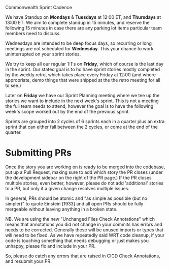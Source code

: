 Commonwealth Sprint Cadence

We have Standup on **Mondays** & **Tuesdays** at 12:00 ET, and **Thursdays** at 13:00 ET. 
We aim to complete standup in 15 minutes, and reserve the following 15 minutes in case there are any parking lot items particular team members need to discuss. 

Wednesdays are intended to be deep focus days, so recurring or long meetings are not scheduled for **Wednesday**. This your chance to work uninterrupted on your sprint stories. 

We try to keep all our regular 1:1's on **Friday**, which of course is the last day in the sprint. Our stated goal is to ho have sprint stories mostly completed by the weekly retro, which takes place every Friday at 12:00 (and where appropriate, demo things that were shipped at the the retro meeting for all to see.) 

Later on **Friday** we have our Sprint Planning meeting where we tee up the stories we want to include in the next week's sprint. This is not a meeting the full team needs to attend, however the goal is to have the following week's scope worked out by the end of the previous sprint. 

Sprints are grouped into 2 cycles of 6 sprints each in a quarter plus an extra sprint that can either fall between the 2 cycles, or come at the end of the quarter. 

# Submitting PRs 

Once the story you are working on is ready to be merged into the codebase, put up a Pull Request, making sure to add which story the PR closes (under the development sidebar on the right of the PR page.) If the PR closes multiple stories, even better, however, please do not add 'additional' stories to a PR, but only if a given change resolves multiple issues. 

In general, PRs should be atomic and "as simple as possible (but no simpler)" to quote Einstein [1933] and all open PRs should be fully mergeable without leaving anything in a broken state. 

NB. We are using the new "Unchanged Files Check Annotations" which means that annotations you did not change in your commits has errors and needs to be corrected. Generally these will be unused imports or types that will need to be fixed. As we have repeatedly said WRT code cleanup, if your code is touching something that needs debugging or just makes you unhappy, please fix and include in your PR. 

So, please do catch any errors that are raised in CICD Check Annotations, and resubmit your PR. 